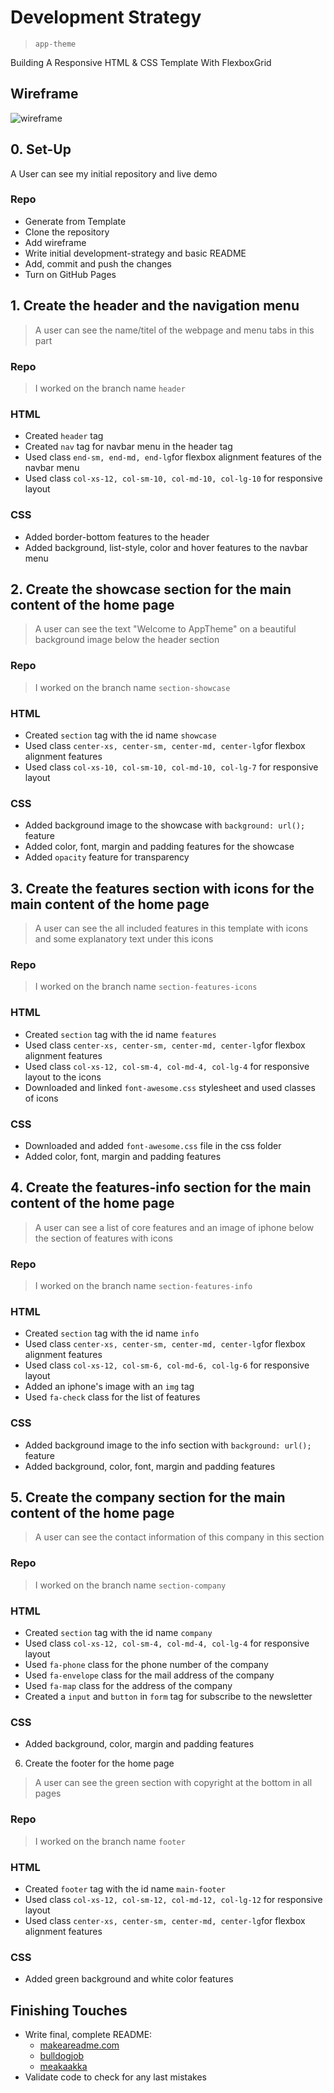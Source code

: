 # Development Strategy

> `app-theme`

Building A Responsive HTML & CSS Template With FlexboxGrid

## Wireframe

<!-- include a wireframe for your project in this repository, and display it here -->
<!-- wireframe.cc is a good site for getting started with wireframes -->
![wireframe]()

## 0. Set-Up

A User can see my initial repository and live demo

### Repo

- Generate from Template
- Clone the repository
- Add wireframe
- Write initial development-strategy and basic README
- Add, commit and push the changes
- Turn on GitHub Pages

## 1. Create the header and the navigation menu

> A user can see the name/titel of the webpage and menu tabs in this part

### Repo

> I worked on the branch name `header`

### HTML

* Created `header` tag
* Created `nav` tag for navbar menu in the header tag
* Used class `end-sm, end-md, end-lg`for flexbox alignment features of the navbar menu
* Used class `col-xs-12, col-sm-10, col-md-10, col-lg-10` for responsive layout

### CSS

* Added border-bottom features to the header
* Added background, list-style, color and hover features to the navbar menu

## 2. Create the showcase section for the main content of the home page

> A user can see the text "Welcome to AppTheme" on a beautiful background image below the header section

### Repo

> I worked on the branch name `section-showcase`

### HTML

* Created `section` tag with the id name `showcase`
* Used class `center-xs, center-sm, center-md, center-lg`for flexbox alignment features
* Used class `col-xs-10, col-sm-10, col-md-10, col-lg-7` for responsive layout

### CSS

* Added background image to the showcase with `background: url();` feature
* Added color, font, margin and padding features for the showcase
* Added `opacity` feature for transparency

## 3. Create the features section with icons for the main content of the home page

> A user can see the all included features in this template with icons and some explanatory text under this icons

### Repo

> I worked on the branch name `section-features-icons`

### HTML

* Created `section` tag with the id name `features`
* Used class `center-xs, center-sm, center-md, center-lg`for flexbox alignment features
* Used class `col-xs-12, col-sm-4, col-md-4, col-lg-4` for responsive layout to the icons
* Downloaded and linked `font-awesome.css` stylesheet and used classes of icons


### CSS

* Downloaded and added `font-awesome.css` file in the css folder
* Added color, font, margin and padding features 

## 4. Create the features-info section for the main content of the home page

> A user can see a list of core features and an image of iphone below the section of features with icons

### Repo

> I worked on the branch name `section-features-info`

### HTML

* Created `section` tag with the id name `info`
* Used class `center-xs, center-sm, center-md, center-lg`for flexbox alignment features
* Used class `col-xs-12, col-sm-6, col-md-6, col-lg-6` for responsive layout
* Added an iphone's image with an `img` tag
* Used `fa-check` class for the list of features

### CSS

* Added background image to the info section with `background: url();` feature
* Added background, color, font, margin and padding features

## 5. Create the company section for the main content of the home page

> A user can see the contact information of this company in this section

### Repo

> I worked on the branch name `section-company`

### HTML

* Created `section` tag with the id name `company`
* Used class `col-xs-12, col-sm-4, col-md-4, col-lg-4` for responsive layout
* Used `fa-phone` class for the phone number of the company
* Used `fa-envelope` class for the mail address of the company
* Used `fa-map` class for the address of the company
* Created a `input` and `button` in `form` tag for subscribe to the newsletter

### CSS

* Added background, color, margin and padding features

6. Create the footer for the home page

> A user can see the green section with copyright at the bottom in all pages

### Repo

> I worked on the branch name `footer`

### HTML

* Created `footer` tag with the id name `main-footer`
* Used class `col-xs-12, col-sm-12, col-md-12, col-lg-12` for responsive layout
* Used class `center-xs, center-sm, center-md, center-lg`for flexbox alignment features

### CSS

* Added green background and white color features

## Finishing Touches

- Write final, complete README:
  - [makeareadme.com](https://www.makeareadme.com/)
  - [bulldogjob](https://bulldogjob.com/news/449-how-to-write-a-good-readme-for-your-github-project)
  - [meakaakka](https://medium.com/@meakaakka/a-beginners-guide-to-writing-a-kickass-readme-7ac01da88ab3)
- Validate code to check for any last mistakes
